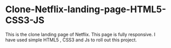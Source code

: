# Clone-Netflix-landing-page-HTML5-CSS3-JS
This is the clone landing page of  Netflix. This page is fully responsive.
I have used simple HTML5 , CSS3 and Js to roll out this project.
